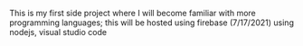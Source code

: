 This is my first side project where I will become familiar with more programming languages; this will be hosted using firebase (7/17/2021) using nodejs, visual studio code
